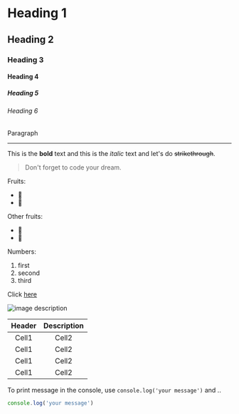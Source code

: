 <!-- Heading -->
# Heading 1
## Heading 2
### Heading 3
#### Heading 4
##### Heading 5
###### Heading 6
Paragraph

<!-- Line -->
___

<!-- Text attributes -->
This is the **bold** text and this is the *italic* text and let's do ~~strikethrough~~.

<!-- Quto -->
> Don't forget to code your dream.

<!-- Bullet list -->
Fruits:
* 🍎
* 🍋

Other fruits:
- 🍑
- 🍏

<!-- Numbered list -->
Numbers:
1. first
2. second
3. third

<!-- Link -->
Click [here](https://portal.pknu.ac.kr/)

<!-- Image -->
![image description](https://search.pstatic.net/sunny/?src=https%3A%2F%2Fe0.pxfuel.com%2Fwallpapers%2F488%2F746%2Fdesktop-wallpaper-porsche-911-gts-specs-videos.jpg&type=sc960_832)

<!-- Table -->
|Header|Description|
|:--:|:--:| 
|Cell1|Cell2|
|Cell1|Cell2|
|Cell1|Cell2|
|Cell1|Cell2|

<!-- Code -->
To print message in the console, use `console.log('your message')` and ..

```ts
console.log('your message')
```